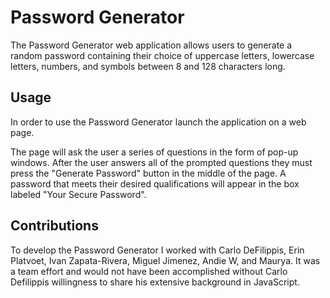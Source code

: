 # Password Generator

The Password Generator web application allows users to generate a random password containing their choice of uppercase letters, lowercase letters, numbers, and symbols between 8 and 128 characters long. 

## Usage

In order to use the Password Generator launch the application on a web page.  

The page will ask the user a series of questions in the form of pop-up windows.  After the user answers all of the prompted questions they must press the "Generate Password" button in the middle of the page.  A password that meets their desired qualifications will appear in the box labeled "Your Secure Password".

## Contributions

To develop the Password Generator I worked with Carlo DeFilippis, Erin Platvoet, Ivan Zapata-Rivera, Miguel Jimenez, Andie W, and Maurya.  It was a team effort and would not have been accomplished without Carlo Defilippis willingness to share his extensive background in JavaScript.




